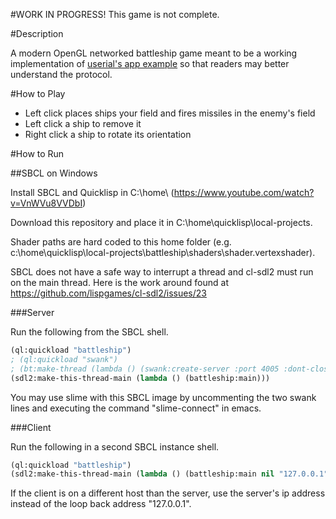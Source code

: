 #WORK IN PROGRESS!
This game is not complete.

#Description

A modern OpenGL networked battleship game meant to be a working implementation of [userial's app example](https://github.com/nklein/userial#protocol) so that readers may better understand the protocol.

#How to Play

- Left click places ships your field and fires missiles in the enemy's field
- Left click a ship to remove it
- Right click a ship to rotate its orientation


#How to Run

##SBCL on Windows

Install SBCL and Quicklisp in C:\home\ (https://www.youtube.com/watch?v=VnWVu8VVDbI)

Download this repository and place it in C:\home\quicklisp\local-projects\.  

Shader paths are hard coded to this home folder (e.g. c:\home\quicklisp\local-projects\battleship\shaders\shader.vertexshader).

SBCL does not have a safe way to interrupt a thread and cl-sdl2 must run on the main thread. Here is the work around found at https://github.com/lispgames/cl-sdl2/issues/23

###Server

Run the following from the SBCL shell.

```lisp
(ql:quickload "battleship")
; (ql:quickload "swank")
; (bt:make-thread (lambda () (swank:create-server :port 4005 :dont-close t)))
(sdl2:make-this-thread-main (lambda () (battleship:main)))
```

You may use slime with this SBCL image by uncommenting the two swank lines and executing the command "slime-connect" in emacs.

###Client

Run the following in a second SBCL instance shell.

```lisp
(ql:quickload "battleship")
(sdl2:make-this-thread-main (lambda () (battleship:main nil "127.0.0.1")))
```

If the client is on a different host than the server, use the server's ip address instead of the loop back address "127.0.0.1".
